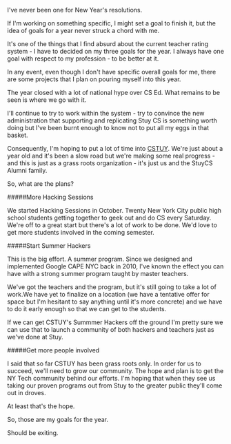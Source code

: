 <!--
.. title: Plans for the New Year
.. slug: 2014-01-01-new-year.md
.. date: 2014-01-01
.. type: text
-->


I've never been one for New Year's resolutions.

If I'm working on something specific, I might set a goal to finish it,
but the idea of goals for a year never struck a chord with me.

It's one of the things that I find absurd about the current teacher
rating system - I have to decided on my three goals for the year. I
always have one goal with respect to my profession - to be better at
it.

In any event, even though I don't have specific overall goals for me,
there are some projects that I plan on pouring myself into this year.

The year closed with a lot of national hype over CS Ed. What remains
to be seen is where we go with it.

I'll continue to try to work within the system - try to convince the
new administration that supporting and replicating Stuy CS is something worth
doing but I've been burnt enough to know not to
put all my eggs in that basket.

Consequently, I'm hoping to put a lot of time into
[CSTUY](http//cstuy.org). We're just about a year old and it's been a
slow road but we're making some real progress - and this is just as a
grass roots organization - it's just us and the StuyCS Alumni family.

So, what are the plans?

#####More Hacking Sessions

We started Hacking Sessions in October. Twenty New York City public
high school students getting together to geek out and do CS every
Saturday. We're off to a great start but there's a lot of work to be
done. We'd love to get more students involved in the coming semester.

#####Start Summer Hackers

This is the big effort. A summer program. Since we designed and
implemented Google CAPE NYC back in 2010, I've known the effect you
can have with a strong summer program taught by master teachers.

We've got the teachers and the program, but it's still going to take a
lot of work.We have yet to finalize on a location (we have a tentative
offer for space but I'm hesitant to say anything until it's more
concrete) and we have to do it early enough so that we can get to the
students.

If we can get CSTUY's Summmer Hackers off the ground I'm pretty sure
we can use that to launch a community of both hackers and teachers
just as we've done at Stuy.

#####Get more people involved

I said that so far CSTUY has been grass roots only. In order for us to
succeed, we'll need to grow our community. The hope and plan is to get
the NY Tech community behind our efforts. I'm hoping that when they see
us taking our proven programs out from Stuy to the greater public
they'll come out in droves.

At least that's the hope.


So, those are my goals for the year.

Should be exiting.
